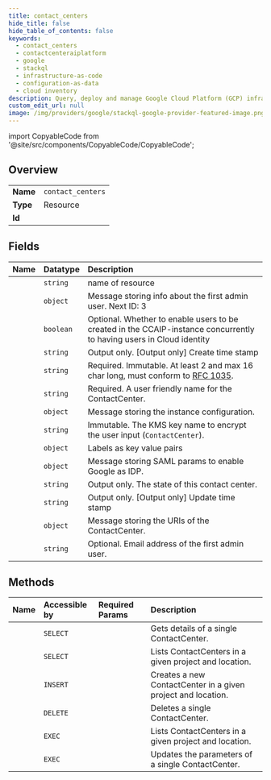 ```yaml
---
title: contact_centers
hide_title: false
hide_table_of_contents: false
keywords:
  - contact_centers
  - contactcenteraiplatform
  - google    
  - stackql
  - infrastructure-as-code
  - configuration-as-data
  - cloud inventory
description: Query, deploy and manage Google Cloud Platform (GCP) infrastructure and resources using SQL
custom_edit_url: null
image: /img/providers/google/stackql-google-provider-featured-image.png
---
```


import CopyableCode from '@site/src/components/CopyableCode/CopyableCode';




## Overview
<table><tbody>
<tr><td><b>Name</b></td><td><code>contact_centers</code></td></tr>
<tr><td><b>Type</b></td><td>Resource</td></tr>
<tr><td><b>Id</b></td><td><CopyableCode code="google.contactcenteraiplatform.contact_centers" /></td></tr>
</tbody></table>

## Fields
| Name | Datatype | Description |
|:-----|:---------|:------------|
| <CopyableCode code="name" /> | `string` | name of resource |
| <CopyableCode code="adminUser" /> | `object` | Message storing info about the first admin user. Next ID: 3 |
| <CopyableCode code="ccaipManagedUsers" /> | `boolean` | Optional. Whether to enable users to be created in the CCAIP-instance concurrently to having users in Cloud identity |
| <CopyableCode code="createTime" /> | `string` | Output only. [Output only] Create time stamp |
| <CopyableCode code="customerDomainPrefix" /> | `string` | Required. Immutable. At least 2 and max 16 char long, must conform to [RFC 1035](https://www.ietf.org/rfc/rfc1035.txt). |
| <CopyableCode code="displayName" /> | `string` | Required. A user friendly name for the ContactCenter. |
| <CopyableCode code="instanceConfig" /> | `object` | Message storing the instance configuration. |
| <CopyableCode code="kmsKey" /> | `string` | Immutable. The KMS key name to encrypt the user input (`ContactCenter`). |
| <CopyableCode code="labels" /> | `object` | Labels as key value pairs |
| <CopyableCode code="samlParams" /> | `object` | Message storing SAML params to enable Google as IDP. |
| <CopyableCode code="state" /> | `string` | Output only. The state of this contact center. |
| <CopyableCode code="updateTime" /> | `string` | Output only. [Output only] Update time stamp |
| <CopyableCode code="uris" /> | `object` | Message storing the URIs of the ContactCenter. |
| <CopyableCode code="userEmail" /> | `string` | Optional. Email address of the first admin user. |
## Methods
| Name | Accessible by | Required Params | Description |
|:-----|:--------------|:----------------|:------------|
| <CopyableCode code="get" /> | `SELECT` | <CopyableCode code="contactCentersId, locationsId, projectsId" /> | Gets details of a single ContactCenter. |
| <CopyableCode code="list" /> | `SELECT` | <CopyableCode code="locationsId, projectsId" /> | Lists ContactCenters in a given project and location. |
| <CopyableCode code="create" /> | `INSERT` | <CopyableCode code="locationsId, projectsId" /> | Creates a new ContactCenter in a given project and location. |
| <CopyableCode code="delete" /> | `DELETE` | <CopyableCode code="contactCentersId, locationsId, projectsId" /> | Deletes a single ContactCenter. |
| <CopyableCode code="_list" /> | `EXEC` | <CopyableCode code="locationsId, projectsId" /> | Lists ContactCenters in a given project and location. |
| <CopyableCode code="patch" /> | `EXEC` | <CopyableCode code="contactCentersId, locationsId, projectsId" /> | Updates the parameters of a single ContactCenter. |
